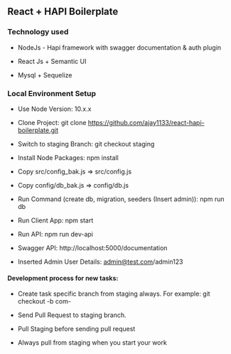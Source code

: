 ## React + HAPI Boilerplate

### Technology used
* NodeJs - Hapi framework with swagger documentation & auth plugin

* React Js + Semantic UI

* Mysql + Sequelize

### Local Environment Setup
* Use Node Version: 10.x.x

* Clone Project: git clone https://github.com/ajay1133/react-hapi-boilerplate.git

* Switch to staging Branch: git checkout staging

* Install Node Packages: npm install

* Copy src/config_bak.js => src/config.js

* Copy config/db_bak.js => config/db.js

* Run Command (create db, migration, seeders (Insert admin)): npm run db

* Run Client App: npm start

* Run API: npm run dev-api

* Swagger API: http://localhost:5000/documentation

* Inserted Admin User Details: admin@test.com/admin123


#### Development process for new tasks:

* Create task specific branch from staging always. For example: git checkout -b com-<TASKNO>

* Send Pull Request to staging branch.

* Pull Staging before sending pull request

* Always pull from staging when you start your work



